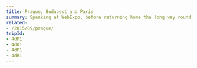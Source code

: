 ```yaml
---
title: Prague, Budapest and Paris
summary: Speaking at WebExpo, before returning home the long way round.
related:
- /2015/09/prague/
tripId:
- 4dF1
- 4dK1
- 4dP1
- 4dR1
---
```

